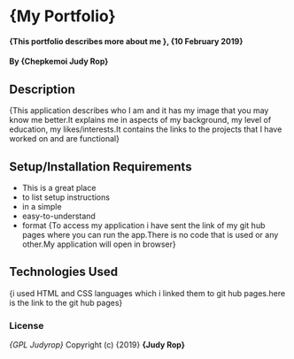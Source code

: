 # {My Portfolio}
#### {This portfolio describes more about me }, {10 February 2019}
#### By **{Chepkemoi Judy Rop}**
## Description
{This application describes who I am and it has my image that you may know me better.It  explains me in  aspects of  my background, my level of education, my likes/interests.It contains the links to the projects that I have worked on and are functional}
## Setup/Installation Requirements
* This is a great place
* to list setup instructions
* in a simple
* easy-to-understand
* format
{To access my application i have sent the link of my git hub pages where you can run the app.There is no code that is used or any other.My application will open in browser}
## Technologies Used
{i used HTML and CSS languages which i linked them to git hub pages.here is the link to the git hub pages}
### License
*{GPL Judyrop}*
Copyright (c) {2019} **{Judy Rop}**
